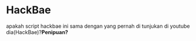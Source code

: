 # HackBae
apakah script hackbae ini sama dengan yang pernah di tunjukan di youtube dia(HackBae)?<b>Penipuan?</b>
